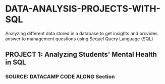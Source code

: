 # DATA-ANALYSIS-PROJECTS-WITH-SQL
Analyzing different data stored in a database to get insights and provides answer to management questions using Sequel Query Language (SQL)

## PROJECT 1: Analyzing Students' Mental Health in SQL
### SOURCE: DATACAMP CODE ALONG Section
